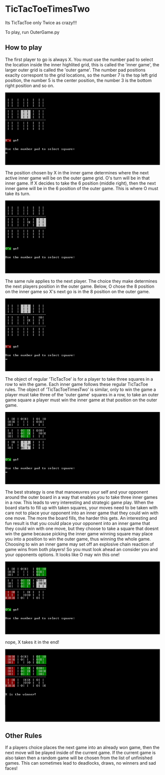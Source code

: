 # TicTacToeTimesTwo
Its TicTacToe only Twice as crazy!!!


To play, run OuterGame.py


How to play
-----------

The first player to go is always X. You must use the number pad to select the
location inside the inner highlited grid, this is called the 'inner game', the 
larger outer grid is called the 'outer game'. The number pad positions exaclty
correspont to the grid locations, so the number 7 is the top left grid position,
the number 5 is the center position, the number 3 is the bottom right position
and so on. 

![alt tag](https://raw.githubusercontent.com/ThriceGood/TicTacToeTimesTwo/master/images/1.png)


The position chosen by X in the inner game determines where the next active inner
game will be on the outer game grid. O's turn will be in that inner game. If X 
decides to take the 6 position (middle right), then the next inner game will be
in the 6 position of the outer game. This is where O must take its turn.

![alt tag](https://raw.githubusercontent.com/ThriceGood/TicTacToeTimesTwo/master/images/2.png)


The same rule applies to the next player. The choice they make determines the next
players position in the outer game. Below, O chose the 8 position on the inner game
so X's next go is in the 8 position on the outer game.

![alt tag](https://raw.githubusercontent.com/ThriceGood/TicTacToeTimesTwo/master/images/3.png)


The object of regular 'TicTacToe' is for a player to take three squares in a row
to win the game. Each inner game follows these regular TicTacToe rules.
The object of 'TicTacToeTimesTwo' is similar, only to win the game a player must
take three of the 'outer game' squares in a row, to take an outer game square a 
player must win the inner game at that position on the outer game.

![alt tag](https://raw.githubusercontent.com/ThriceGood/TicTacToeTimesTwo/master/images/4.png)


The best strategy is one that manoeuvres your self and your opponent around the outer
board in a way that enables you to take three inner games in a row. This leads to 
very interesting and strategic game play. When the board starts to fill up with taken
squares, your moves need to be taken with care not to place your opponent into an inner
game that they could win with one move. The more the board fills, the harder this gets.
An interesting and fun result is that you could place your opponent into an inner game
that they could win with one move, but they choose to take a square that doesnt win the
game because picking the inner game winning square may place you into a position to win 
the outer game, thus winning the whole game. Choosing to win an inner game may set off
an explosive chain reaction of game wins from both players! So you must look ahead an
consider you and your opponents options. It looks like O may win this one!

![alt tag](https://raw.githubusercontent.com/ThriceGood/TicTacToeTimesTwo/master/images/5.png)


nope, X takes it in the end!

![alt tag](https://raw.githubusercontent.com/ThriceGood/TicTacToeTimesTwo/master/images/6.png)




Other Rules
-----------

If a players choice places the next game into an already won game, then the next move
will be played inside of the current game. If the current game is also taken then a 
random game will be chosen from the list of unfinished games. This can sometimes lead
to deadlocks, draws, no winners and sad faces! 
